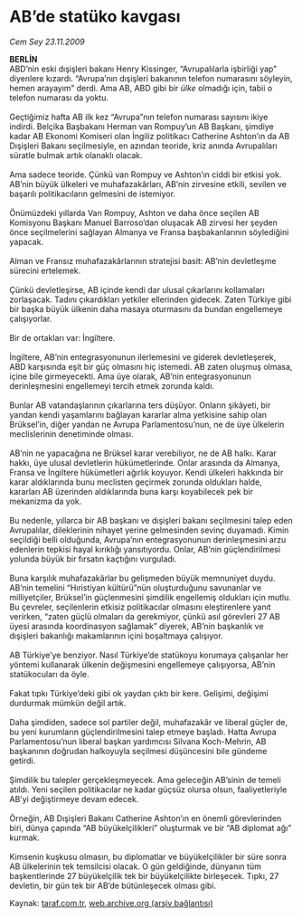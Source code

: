 # AB’de statüko kavgası

*Cem Sey 23.11.2009*

<div class="yazi"><b>BERLİN</b> <br/>ABD’nin eski dışişleri bakanı Henry Kissinger, “Avrupalılarla işbirliği yap” diyenlere kızardı. “Avrupa’nın dışişleri bakanının telefon numarasını söyleyin, hemen arayayım” derdi. Ama AB, ABD gibi bir <i>ülke</i> olmadığı için, tabii o telefon numarası da yoktu. <br/><br/>Geçtiğimiz hafta AB ilk kez “Avrupa”nın telefon numarası sayısını ikiye indirdi. Belçika Başbakanı Herman van Rompuy’un AB Başkanı, şimdiye kadar AB Ekonomi Komiseri olan İngiliz politikacı Catherine Ashton’ın da AB Dışişleri Bakanı seçilmesiyle, en azından teoride, kriz anında Avrupalıları süratle bulmak artık olanaklı olacak. <br/><br/>Ama sadece teoride. Çünkü van Rompuy ve Ashton’ın ciddi bir etkisi yok. AB’nin büyük ülkeleri ve muhafazakârları, AB’nin zirvesine etkili, sevilen ve başarılı politikacıların gelmesini de istemiyor. <br/><br/>Önümüzdeki yıllarda Van Rompuy, Ashton ve daha önce seçilen AB Komisyonu Başkanı Manuel Barroso’dan oluşacak AB zirvesi her şeyden önce seçilmelerini sağlayan Almanya ve Fransa başbakanlarının söylediğini yapacak. <br/><br/>Alman ve Fransız muhafazakârlarının stratejisi basit: AB’nin devletleşme sürecini ertelemek. <br/><br/>Çünkü devletleşirse, AB içinde kendi dar ulusal çıkarlarını kollamaları zorlaşacak. Tadını çıkardıkları yetkiler ellerinden gidecek. Zaten Türkiye gibi bir başka büyük ülkenin daha masaya oturmasını da bundan engellemeye çalışıyorlar. <br/><br/>Bir de ortakları var: İngiltere. <br/><br/>İngiltere, AB’nin entegrasyonunun ilerlemesini ve giderek devletleşerek, ABD karşısında eşit bir güç olmasını hiç istemedi. AB zaten oluşmuş olmasa, içine bile girmeyecekti. Ama üye olarak, AB’nin entegrasyonunun derinleşmesini engellemeyi tercih etmek zorunda kaldı. <br/><br/>Bunlar AB vatandaşlarının çıkarlarına ters düşüyor. Onların şikâyeti, bir yandan kendi yaşamlarını bağlayan kararlar alma yetkisine sahip olan Brüksel’in, diğer yandan ne Avrupa Parlamentosu’nun, ne de üye ülkelerin meclislerinin denetiminde olması. <br/><br/>AB’nin ne yapacağına ne Brüksel karar verebiliyor, ne de AB halkı. Karar hakkı, üye ulusal devletlerin hükümetlerinde. Onlar arasında da Almanya, Fransa ve İngiltere hükümetleri ağırlık koyuyor. Kendi ülkeleri hakkında bir karar aldıklarında bunu meclisten geçirmek zorunda oldukları halde, kararları AB üzerinden aldıklarında buna karşı koyabilecek pek bir mekanizma da yok. <br/><br/>Bu nedenle, yıllarca bir AB başkanı ve dışişleri bakanı seçilmesini talep eden Avrupalılar, dileklerinin nihayet yerine gelmesinden sevinç duyamadı. Kimin seçildiği belli olduğunda, Avrupa’nın entegrasyonunun derinleşmesini arzu edenlerin tepkisi hayal kırıklığı yansıtıyordu. Onlar, AB’nin güçlendirilmesi yolunda büyük bir fırsatın kaçtığını vurguladı. <br/><br/>Buna karşılık muhafazakârlar bu gelişmeden büyük memnuniyet duydu. AB’nin temelini “Hıristiyan kültürü”nün oluşturduğunu savunanlar ve milliyetçiler, Brüksel’in güçlenmesini şimdilik engellemiş oldukları için mutlu. Bu çevreler, seçilenlerin etkisiz politikacılar olmasını eleştirenlere yanıt verirken, “zaten güçlü olmaları da gerekmiyor, çünkü asıl görevleri 27 AB üyesi arasında koordinasyon sağlamak” diyerek, AB’nin başkanlık ve dışişleri bakanlığı makamlarının içini boşaltmaya çalışıyor. <br/><br/>AB Türkiye’ye benziyor. Nasıl Türkiye’de statükoyu korumaya çalışanlar her yöntemi kullanarak ülkenin değişmesini engellemeye çalışıyorsa, AB’nin statükocuları da öyle. <br/><br/>Fakat tıpkı Türkiye’deki gibi ok yaydan çıktı bir kere. Gelişimi, değişimi durdurmak mümkün değil artık. <br/><br/>Daha şimdiden, sadece sol partiler değil, muhafazakâr ve liberal güçler de, bu yeni kurumların güçlendirilmesini talep etmeye başladı. Hatta Avrupa Parlamentosu’nun liberal başkan yardımcısı Silvana Koch-Mehrin, AB başkanının doğrudan halkoyuyla seçilmesi düşüncesini bile gündeme getirdi. <br/><br/>Şimdilik bu talepler gerçekleşmeyecek. Ama geleceğin AB’sinin de temeli atıldı. Yeni seçilen politikacılar ne kadar güçsüz olursa olsun, faaliyetleriyle AB’yi değiştirmeye devam edecek. <br/><br/>Örneğin, AB Dışişleri Bakanı Catherine Ashton’ın en önemli görevlerinden biri, dünya çapında “AB büyükelçilikleri” oluşturmak ve bir “AB diplomat ağı” kurmak. <br/><br/>Kimsenin kuşkusu olmasın, bu diplomatlar ve büyükelçilikler bir süre sonra AB ülkelerinin tek temsilcisi olacak. O gün geldiğinde, dünyanın tüm başkentlerinde 27 büyükelçilik tek bir büyükelçilikte birleşecek. Tıpkı, 27 devletin, bir gün tek bir AB’de bütünleşecek olması gibi. 
              </div>

Kaynak: [taraf.com.tr](http://taraf.com.tr:80/makale/8653.htm), [web.archive.org (arşiv bağlantısı)](http://web.archive.org/web/20100323054111/http://taraf.com.tr:80/makale/8653.htm)
